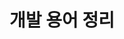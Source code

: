 ---
title: "개발 용어 정리"
layout: category
permalink: /categories/dev-terms/
author_profile: true
taxonomy: 개발 용어 정리
sidebar:
  nav: "categories"
---